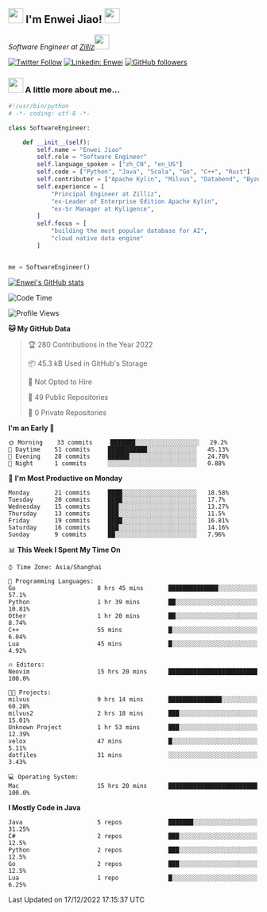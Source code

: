 <h2><img src="https://emojis.slackmojis.com/emojis/images/1531849430/4246/blob-sunglasses.gif?1531849430" width="30"/> I'm  Enwei Jiao! <img src="https://media.giphy.com/media/juBt25nT1KGys/giphy.gif" width=30> </h2>
<!-- <img align='right' src="https://media.giphy.com/media/M9gbBd9nbDrOTu1Mqx/giphy.gif" width="230"> -->
<p><em>Software Engineer at <a href="https://zilliz.com/">Zilliz</a><img src="https://media.giphy.com/media/WUlplcMpOCEmTGBtBW/giphy.gif" width="30"></em></p>

[![Twitter Follow](https://img.shields.io/twitter/follow/misteranmol?label=Follow)](https://twitter.com/intent/follow?screen_name=EnweiJiao)
[![Linkedin: Enwei](https://img.shields.io/badge/-enwei-blue?style=&logo=Linkedin&logoColor=white&link=https://www.linkedin.com/in/enwei-jiao-41192a97)](https://www.linkedin.com/in/enwei-jiao-41192a97/)
[![GitHub followers](https://img.shields.io/github/followers/jiaoew1991?label=Follow&style=social)](https://github.com/jiaoew1991)


### <img src="https://media.giphy.com/media/VgCDAzcKvsR6OM0uWg/giphy.gif" width="30"> A little more about me...  

```python
#!/usr/bin/python
# -*- coding: utf-8 -*-

class SoftwareEngineer:

    def __init__(self):
        self.name = "Enwei Jiao"
        self.role = "Software Engineer"
        self.language_spoken = ["zh_CN", "en_US"]
        self.code = ["Python", "Java", "Scala", "Go", "C++", "Rust"]
        self.contributer = ["Apache Kylin", "Milvus", "Databend", "Byzer-Lang"]
        self.experience = [
            "Principal Engineer at Zilliz",
            "ex-Leader of Enterprise Edition Apache Kylin",
            "ex-Sr Manager at Kyligence",
        ]
        self.focus = [
            "building the most popular database for AI",
            "cloud native data engine"
        ]


me = SoftwareEngineer()
```

[![Enwei's GitHub stats](https://github-readme-stats.vercel.app/api?username=jiaoew1991&count_private=true&show_icons=true)](https://github.com/jiaoew1991/jiaoew1991)

<!-- [![Top Langs](https://github-readme-stats.vercel.app/api/top-langs/?username=jiaoew1991&layout=compact)](https://github.com/jiaoew1991/jiaoew1991) -->

<!--START_SECTION:waka-->
![Code Time](http://img.shields.io/badge/Code%20Time-378%20hrs%2056%20mins-blue)

![Profile Views](http://img.shields.io/badge/Profile%20Views-0-blue)

**🐱 My GitHub Data** 

> 🏆 280 Contributions in the Year 2022
 > 
> 📦 45.3 kB Used in GitHub's Storage 
 > 
> 🚫 Not Opted to Hire
 > 
> 📜 49 Public Repositories 
 > 
> 🔑 0 Private Repositories  
 > 
**I'm an Early 🐤** 

```text
🌞 Morning    33 commits     ███████░░░░░░░░░░░░░░░░░░   29.2% 
🌆 Daytime    51 commits     ███████████░░░░░░░░░░░░░░   45.13% 
🌃 Evening    28 commits     ██████░░░░░░░░░░░░░░░░░░░   24.78% 
🌙 Night      1 commits      ░░░░░░░░░░░░░░░░░░░░░░░░░   0.88%

```
📅 **I'm Most Productive on Monday** 

```text
Monday       21 commits     ████░░░░░░░░░░░░░░░░░░░░░   18.58% 
Tuesday      20 commits     ████░░░░░░░░░░░░░░░░░░░░░   17.7% 
Wednesday    15 commits     ███░░░░░░░░░░░░░░░░░░░░░░   13.27% 
Thursday     13 commits     ███░░░░░░░░░░░░░░░░░░░░░░   11.5% 
Friday       19 commits     ████░░░░░░░░░░░░░░░░░░░░░   16.81% 
Saturday     16 commits     ███░░░░░░░░░░░░░░░░░░░░░░   14.16% 
Sunday       9 commits      ██░░░░░░░░░░░░░░░░░░░░░░░   7.96%

```


📊 **This Week I Spent My Time On** 

```text
⌚︎ Time Zone: Asia/Shanghai

💬 Programming Languages: 
Go                       8 hrs 45 mins       ██████████████░░░░░░░░░░░   57.1% 
Python                   1 hr 39 mins        ██░░░░░░░░░░░░░░░░░░░░░░░   10.81% 
Other                    1 hr 20 mins        ██░░░░░░░░░░░░░░░░░░░░░░░   8.74% 
C++                      55 mins             █░░░░░░░░░░░░░░░░░░░░░░░░   6.04% 
Lua                      45 mins             █░░░░░░░░░░░░░░░░░░░░░░░░   4.92%

🔥 Editors: 
Neovim                   15 hrs 20 mins      █████████████████████████   100.0%

🐱‍💻 Projects: 
milvus                   9 hrs 14 mins       ███████████████░░░░░░░░░░   60.28% 
milvus2                  2 hrs 18 mins       ███░░░░░░░░░░░░░░░░░░░░░░   15.01% 
Unknown Project          1 hr 53 mins        ███░░░░░░░░░░░░░░░░░░░░░░   12.39% 
velox                    47 mins             █░░░░░░░░░░░░░░░░░░░░░░░░   5.11% 
dotfiles                 31 mins             ░░░░░░░░░░░░░░░░░░░░░░░░░   3.43%

💻 Operating System: 
Mac                      15 hrs 20 mins      █████████████████████████   100.0%

```

**I Mostly Code in Java** 

```text
Java                     5 repos             ███████░░░░░░░░░░░░░░░░░░   31.25% 
C#                       2 repos             ███░░░░░░░░░░░░░░░░░░░░░░   12.5% 
Python                   2 repos             ███░░░░░░░░░░░░░░░░░░░░░░   12.5% 
Go                       2 repos             ███░░░░░░░░░░░░░░░░░░░░░░   12.5% 
Lua                      1 repo              █░░░░░░░░░░░░░░░░░░░░░░░░   6.25%

```



 Last Updated on 17/12/2022 17:15:37 UTC
<!--END_SECTION:waka-->

